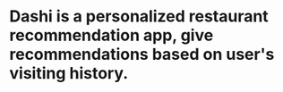 # Dashi is a personalized restaurant recommendation app, give recommendations based on user's visiting history.
